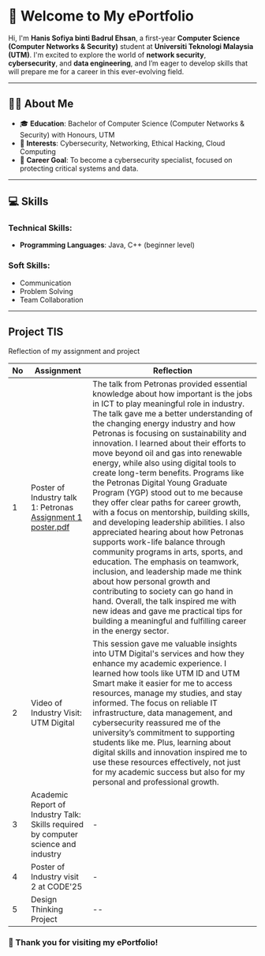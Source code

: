 # 🌟 Welcome to My ePortfolio  

Hi, I'm **Hanis Sofiya binti Badrul Ehsan**, a first-year **Computer Science (Computer Networks & Security)** student at **Universiti Teknologi Malaysia (UTM)**. I'm excited to explore the world of **network security**, **cybersecurity**, and **data engineering**, and I’m eager to develop skills that will prepare me for a career in this ever-evolving field.

---

## 🧑‍🎓 About Me  
- 🎓 **Education**: Bachelor of Computer Science (Computer Networks & Security) with Honours, UTM  
- 🌱 **Interests**: Cybersecurity, Networking, Ethical Hacking, Cloud Computing  
- 🎯 **Career Goal**: To become a cybersecurity specialist, focused on protecting critical systems and data.  

---

## 💻 Skills  
### **Technical Skills:**  
- **Programming Languages**: Java, C++ (beginner level)  

### **Soft Skills:**  
- Communication  
- Problem Solving  
- Team Collaboration  

---

## Project TIS

Reflection of my assignment and project

|   No    |Assignment                     |Reflection                   |
|-------- |-------------------------------|-----------------------------|
|     1   |Poster of Industry talk 1: Petronas [Assignment 1 poster.pdf](https://github.com/miqbaltariq/SECP1513202420251/tree/main/06/hanissofiya#:~:text=..-,Assignment%201%20poster.pdf,-Add%20files%20via)|The talk from Petronas provided essential knowledge about how important is the jobs in ICT to play meaningful role in industry. The talk gave me a better understanding of the changing energy industry and how Petronas is focusing on sustainability and innovation. I learned about their efforts to move beyond oil and gas into renewable energy, while also using digital tools to create long-term benefits. Programs like the Petronas Digital Young Graduate Program (YGP) stood out to me because they offer clear paths for career growth, with a focus on mentorship, building skills, and developing leadership abilities. I also appreciated hearing about how Petronas supports work-life balance through community programs in arts, sports, and education. The emphasis on teamwork, inclusion, and leadership made me think about how personal growth and contributing to society can go hand in hand. Overall, the talk inspired me with new ideas and gave me practical tips for building a meaningful and fulfilling career in the energy sector.             |
|     2   |Video of Industry Visit: UTM Digital            |This session gave me valuable insights into UTM Digital's services and how they enhance my academic experience. I learned how tools like UTM ID and UTM Smart make it easier for me to access resources, manage my studies, and stay informed. The focus on reliable IT infrastructure, data management, and cybersecurity reassured me of the university’s commitment to supporting students like me. Plus, learning about digital skills and innovation inspired me to use these resources effectively, not just for my academic success but also for my personal and professional growth.     |
|     3   |Academic Report of Industry Talk: Skills required by computer science and industry|-|
|     4   |Poster of Industry visit 2 at CODE'25|-|
|     5   |Design Thinking Project|--|

### 🌟 Thank you for visiting my ePortfolio!  
